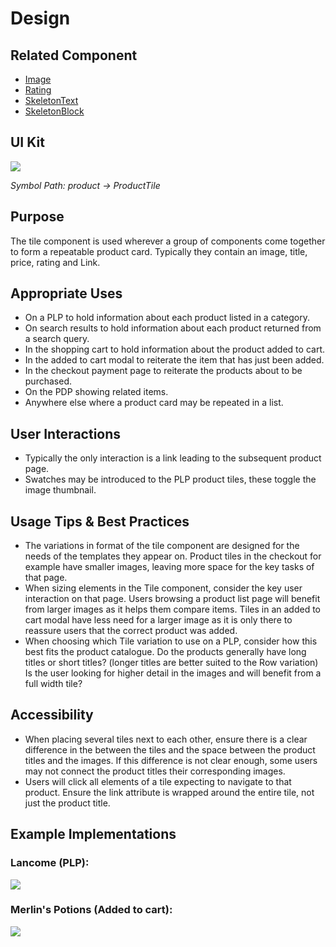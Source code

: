 # Design

## Related Component

- [Image](#!/Image)
- [Rating](#!/Rating)
- [SkeletonText](#!/SkeletonText)
- [SkeletonBlock](#!/SkeletonBlock)

## UI Kit

![](../../assets/images/components/tile/tile-uikit.png)

*Symbol Path: product -> ProductTile*

## Purpose

The tile component is used wherever a group of components come together to form a repeatable product card. Typically they contain an image, title, price, rating and Link.

## Appropriate Uses

- On a PLP to hold information about each product listed in a category.
- On search results to hold information about each product returned from a search query.
- In the shopping cart to hold information about the product added to cart.
- In the added to cart modal to reiterate the item that has just been added.
- In the checkout payment page to reiterate the products about to be purchased.
- On the PDP showing related items.
- Anywhere else where a product card may be repeated in a list.

## User Interactions

- Typically the only interaction is a link leading to the subsequent product page.
- Swatches may be introduced to the PLP product tiles, these toggle the image thumbnail.

## Usage Tips & Best Practices

- The variations in format of the tile component are designed for the needs of the templates they appear on. Product tiles in the checkout for example have smaller images, leaving more space for the key tasks of that page.
- When sizing elements in the Tile component, consider the key user interaction on that page. Users browsing a product list page will benefit from larger images as it helps them compare items. Tiles in an added to cart modal have less need for a larger image as it is only there to reassure users that the correct product was added.
- When choosing which Tile variation to use on a PLP, consider how this best fits the product catalogue. Do the products generally have long titles or short titles? (longer titles are better suited to the Row variation) Is the user looking for higher detail in the images and will benefit from a full width tile?

## Accessibility

- When placing several tiles next to each other, ensure there is a clear difference in the between the tiles and the space between the product titles and the images. If this difference is not clear enough, some users may not connect the product titles their corresponding images.
- Users will click all elements of a tile expecting to navigate to that product. Ensure the link attribute is wrapped around the entire tile, not just the product title.

## Example Implementations

### Lancome (PLP):

![](../../assets/images/components/tile/tile-lancome.png)

### Merlin's Potions (Added to cart):

![](../../assets/images/components/tile/tile-merlins.png)
